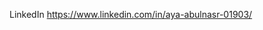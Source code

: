 LinkedIn
https://www.linkedin.com/in/aya-abulnasr-01903/

<!---
AyaAbulnasr/AyaAbulnasr is a ✨ special ✨ repository because its `README.md` (this file) appears on your GitHub profile.
You can click the Preview link to take a look at your changes.
--->
